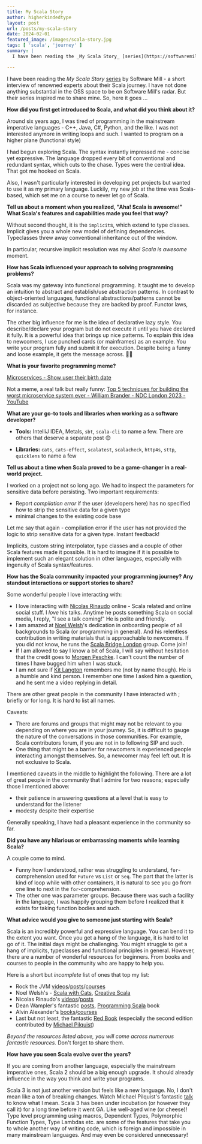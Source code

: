 ```yaml
---
title: My Scala Story
author: higherkindedtype
layout: post
url: /posts/my-scala-story
date: 2024-02-01
featured_image: /images/scala-story.jpg
tags: [ 'scala', 'journey' ]
summary: |
  I have been reading the _My Scala Story_ [series](https://softwaremill.com/blog/?tag=myscalastory) by Software Mill - a short interview of renowned experts about their Scala journey. I have not done anything substantial in the OSS space to be on Software Mill's radar. But their series inspired me to share mine. So, here it goes ...

---
```


I have been reading the _My Scala Story_ [series](https://softwaremill.com/blog/?tag=myscalastory) by Software Mill - a short interview of renowned experts about their Scala journey. I have not done anything substantial in the OSS space to be on Software Mill's radar. But their series inspired me to share mine. So, here it goes ...

**How did you first get introduced to Scala, and what did you think about it?**

Around six years ago, I was tired of programming in the mainstream imperative languages - C++, Java, C#, Python, and the like. I was not interested anymore in writing loops and such. I wanted to program on a higher plane (functional style)

I had begun exploring Scala. The syntax instantly impressed me - concise yet expressive. The language dropped every bit of conventional and redundant syntax, which cuts to the chase. Types were the central idea. That got me hooked on Scala.

Also, I wasn't particularly interested in developing pet projects but wanted to use it as my primary language. Luckily, my new job at the time was Scala-based, which set me on a course to never let go of Scala.

**Tell us about a moment when you realized, "Aha! Scala is awesome!" What Scala's features and capabilities made you feel that way?**

Without second thought, it is the `implicit`s, which extend to type classes. Implicit gives you a whole new model of defining dependencies. Typeclasses threw away conventional inheritance out of the window.

In particular, recursive implicit resolution was my _Aha! Scala is awesome_ moment.

**How has Scala influenced your approach to solving programming problems?**

Scala was my gateway into functional programming. It taught me to develop an intuition to abstract and establish/use abstraction patterns. In contrast to object-oriented languages, functional abstractions/patterns cannot be discarded as subjective because they are backed by proof. Functor laws, for instance.

The other big influence for me is the idea of declarative lazy style. You describe/declare your program but do not execute it until you have declared it fully. It is a powerful idea that brings up nice patterns. To explain this idea to newcomers, I use punched cards (or mainframes) as an example. You write your program fully and submit it for execution. Despite being a funny and loose example, it gets the message across. 🤷‍♂️

**What is your favorite programming meme?**

[Microservices - Show user their birth date](https://www.youtube.com/watch?v=y8OnoxKotPQ)

Not a meme, a real talk but really funny:
[Top 5 techniques for building the worst microservice system ever - William Brander - NDC London 2023 - YouTube](https://youtu.be/88_LUw1Wwe4)

**What are your go-to tools and libraries when working as a software developer?**

- **Tools:** IntelliJ IDEA, Metals, `sbt`, `scala-cli` to name a few. There are others that deserve a separate post 😊

- **Libraries:** `cats`, `cats-effect`, `scalatest`, `scalacheck`, `http4s`, `sttp`, `quicklens` to name a few

**Tell us about a time when Scala proved to be a game-changer in a real-world project.**

I worked on a project not so long ago. We had to inspect the parameters for sensitive data before persisting. Two important requirements:
- Report *compilation error* if the user (developers here) has no specified how to strip the sensitive data for a given type
- minimal changes to the existing code base

Let me say that again - compilation error if the user has not provided the logic to strip sensitive data for a given type. Instant feedback!

Implicits, custom string interpolator, type classes and a couple of other Scala features made it possible. It is hard to imagine if it is possible to implement such an elegant solution in other languages, especially with ingenuity of Scala syntax/features.

**How has the Scala community impacted your programming journey? Any standout interactions or support stories to share?**

Some wonderful people I love interacting with:

- I love interacting with [Nicolas Rinaudo](https://nrinaudo.github.io) online - Scala related and online social stuff. I *love* his talks. Anytime he posts something Scala on social media, I reply, "I see a talk coming!" He is polite and friendly.
- I am amazed at [Noel Welsh](https://noelwelsh.com/)'s dedication in onboarding people of all backgrounds to Scala (or programming in general). And his relentless contribution in writing materials that is approachable to newcomers. If you did not know, he runs the [Scala Bridge London](https://www.scalabridgelondon.org/) group. Come join!
- If I am allowed to say I know a bit of Scala, I will say without hesitation that the credit goes to [Morgen Peschke](https://github.com/morgen-peschke). I can't count the number of times I have bugged him when I was stuck.
- I am not sure if [Kit Langton](https://www.kitlangton.com/) remembers me (not by name though). He is a humble and kind person. I remember one time I asked him a question, and he sent me a video replying in detail.

There are other great people in the community I have interacted with ; briefly or for long. It is hard to list all names.

Caveats:

- There are forums and groups that might may not be relevant to you depending on where you are in your journey. So, it is difficult to gauge the nature of the conversations in those communities. For example, Scala contributors forum, if you are not in to following SIP and such.
- One thing that might be a barrier for newcomers is experienced people interacting amongst themselves. So, a newcomer may feel left out. It is not exclusive to Scala.

I mentioned caveats in the middle to highlight the following. There are a lot of great people in the community that I admire for two reasons; especially those I mentioned above:

- their patience in answering questions at a level that is easy to understand for the listener
- modesty despite their expertise

Generally speaking, I have had a pleasant experience in the community so far.

**Did you have any hilarious or embarrassing moments while learning Scala?**

A couple come to mind.
- Funny how I understood, rather was struggling to understand, `for`-comprehension used for `Future` vs `List` or `Seq`.  The part that the latter is kind of loop while with other containers, it is natural to see you go from one line to next in the `for`-comprehension.
- The other one was parameter groups. Because there was such a facility in the language, I was happily grouping them before I realized that it exists for taking function bodies and such.

**What advice would you give to someone just starting with Scala?**

Scala is an incredibly powerful and expressive language. You can bend it to the extent you want. Once you get a hang of the language, it is hard to let go of it. The initial days might be challenging. You might struggle to get a hang of implicits, typeclasses and functional principles in general. However, there are a number of wonderful resources for beginners. From books and courses to people in the community who are happy to help you.

Here is a short but *incomplete* list of ones that top my list:

- Rock the JVM [videos](https://youtube.com/rockthejvm)/[posts](https://blog.rockthejvm.com/)/[courses ](https://rockthejvm.com)
- Noel Welsh's - [Scala with Cats](https://www.scalawithcats.com), [Creative Scala](https://creativescala.org)
- Nicolas Rinaudo's [videos](https://www.youtube.com/results?search_query=nicolas+rinaudo+scala)/[posts](https://nrinaudo.github.io/articles.html)
- Dean Wampler's fantastic [posts](https://medium.com/scala-3), [Programming Scala](https://www.oreilly.com/library/view/programming-scala-3rd/9781492077886/) book
- Alvin Alexander's [books](https://alvinalexander.com/alvin-alexander-books/)/[courses](https://alvinalexander.com/video-course/intro-scala-3/introduction)
- Last but not least, the fantastic [Red Book](https://www.manning.com/books/functional-programming-in-scala-second-edition) (especially the second edition contributed by [Michael Pilquist](https://mpilquist.github.io/about/))

*Beyond the resources listed above, you will come across numerous fantastic resources.* Don't forget to share them.

**How have you seen Scala evolve over the years?**

If you are coming from another language, especially the mainstream imperative ones, Scala 2 should be a big enough upgrade. It should already influence in the way you think and write your programs.

Scala 3 is not just another version but feels like a new language. No, I don't mean like a ton of breaking changes. Watch Michael Pilquist's fantastic [talk](https://www.youtube.com/watch?v=Ljw87JbzdMA) to know what I mean. Scala 3 has been under incubation (or however they call it) for a long time before it went GA. Like well-aged wine (or cheese)! Type level programming using macros, Dependent Types, Polymorphic Function Types, Type Lambdas etc. are some of the features that take you to whole another way of writing code, which is foreign and impossible in many mainstream languages. And may even be considered unnecessary!


[^1]: His wonderful Scala macros site is currently down.
